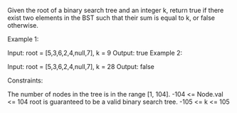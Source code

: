Given the root of a binary search tree and an integer k, return true if there exist two elements in the BST such that their sum is equal to k, or false otherwise.

 

Example 1:


Input: root = [5,3,6,2,4,null,7], k = 9
Output: true
Example 2:


Input: root = [5,3,6,2,4,null,7], k = 28
Output: false
 

Constraints:

The number of nodes in the tree is in the range [1, 104].
-104 <= Node.val <= 104
root is guaranteed to be a valid binary search tree.
-105 <= k <= 105